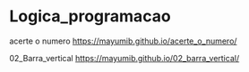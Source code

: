 # Logica_programacao
acerte o numero 
https://mayumib.github.io/acerte_o_numero/

02_Barra_vertical https://mayumib.github.io/02_barra_vertical/
